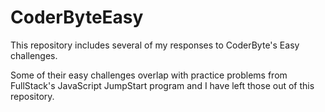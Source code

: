 CoderByteEasy
=============
This repository includes several of my responses to CoderByte's Easy challenges. 

Some of their easy challenges overlap with practice problems from FullStack's JavaScript JumpStart program and I have left those out of this repository.

